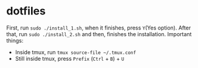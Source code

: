 # dotfiles

First, run `sudo ./install_1.sh`, when it finishes, press `Y`(Yes option). After that, run `sudo ./install_2.sh` and then, finishes the installation.
Important things:
 - Inside tmux, run `tmux source-file ~/.tmux.conf`
 - Still inside tmux, press `Prefix` (`Ctrl` + `B`) + `U`
